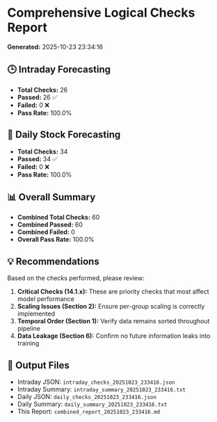 # Comprehensive Logical Checks Report

**Generated:** 2025-10-23 23:34:16

## 🕒 Intraday Forecasting

- **Total Checks:** 26
- **Passed:** 26 ✅
- **Failed:** 0 ❌
- **Pass Rate:** 100.0%

## 📅 Daily Stock Forecasting

- **Total Checks:** 34
- **Passed:** 34 ✅
- **Failed:** 0 ❌
- **Pass Rate:** 100.0%

## 📊 Overall Summary

- **Combined Total Checks:** 60
- **Combined Passed:** 60
- **Combined Failed:** 0
- **Overall Pass Rate:** 100.0%

## 💡 Recommendations

Based on the checks performed, please review:

1. **Critical Checks (14.1.x):** These are priority checks that most affect model performance
2. **Scaling Issues (Section 2):** Ensure per-group scaling is correctly implemented
3. **Temporal Order (Section 1):** Verify data remains sorted throughout pipeline
4. **Data Leakage (Section 6):** Confirm no future information leaks into training

## 📁 Output Files

- Intraday JSON: `intraday_checks_20251023_233416.json`
- Intraday Summary: `intraday_summary_20251023_233416.txt`
- Daily JSON: `daily_checks_20251023_233416.json`
- Daily Summary: `daily_summary_20251023_233416.txt`
- This Report: `combined_report_20251023_233416.md`
